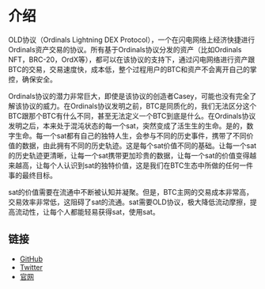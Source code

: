 介绍
============

OLD协议（Ordinals Lightning DEX Protocol），一个在闪电网络上经济快捷进行Ordinals资产交易的协议。所有基于Ordinals协议分发的资产（比如Ordinals NFT，BRC-20，OrdX等），都可以在该协议的支持下，通过闪电网络进行资产跟BTC的交易，交易速度快，成本低，整个过程用户的BTC和资产不会离开自己的掌控，确保安全。

Ordinals协议的潜力非常巨大，即使是该协议的创造者Casey，可能也没有完全了解该协议的威力。在Ordinals协议发明之前，BTC是同质化的，我们无法区分这个BTC跟那个BTC有什么不同，甚至无法定义一个BTC到底是什么。在Ordinals协议发明之后，本来处于混沌状态的每一个sat，突然变成了活生生的生命。是的，数字生命。每一个sat都有自己的独特人生，会参与不同的历史事件，携带了不同价值的数据，由此拥有不同的历史轨迹。这是每个sat价值不同的基础。让每一个sat的历史轨迹更清晰，让每一个sat携带更加珍贵的数据，让每一个sat的价值变得越来越高，让每个人认识到sat的独特价值，这是我们在BTC生态中所做的任何一件事的最终目标。

sat的价值需要在流通中不断被认知并凝聚。但是，BTC主网的交易成本非常高，交易效率非常低，这阻碍了sat的流通。sat需要OLD协议，极大降低流动摩擦，提高流动性，让每个人都能轻易获得sat，使用sat。




链接
-----

- [GitHub](https://github.com/OLProtocol/)
- [Twitter](https://x.com/OLDProtocol/)
- [官网](https://ordinalslightning.xyz)
